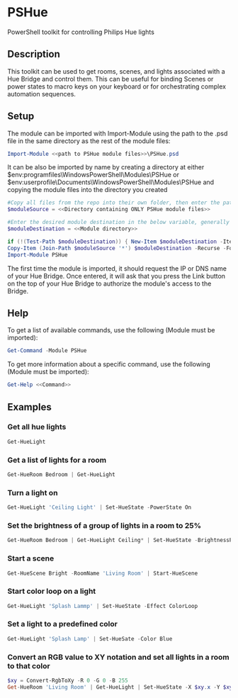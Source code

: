 # PSHue
PowerShell toolkit for controlling Philips Hue lights

## Description
This toolkit can be used to get rooms, scenes, and lights associated with a Hue Bridge and control them.  This can be useful for binding Scenes or power states to macro keys on your keyboard or for orchestrating complex automation sequences.

## Setup
The module can be imported with Import-Module using the path to the .psd file in the same directory as the rest of the module files:
```PowerShell
Import-Module <<path to PSHue module files>>\PSHue.psd
```
It can be also be imported by name by creating a directory at either $env:programfiles\WindowsPowerShell\Modules\PSHue or $env:userprofile\Documents\WindowsPowerShell\Modules\PSHue and copying the module files into the directory you created
```PowerShell
#Copy all files from the repo into their own folder, then enter the path to that folder in the below variable:
$moduleSource = <<Directory containing ONLY PSHue module files>>

#Enter the desired module destination in the below variable, generally either $env:programfiles\WindowsPowerShell\Modules\PSHue or $env:userprofile\Documents\WindowsPowerShell\Modules\PSHue
$moduleDestination = <<Module directory>>

if (!(Test-Path $moduleDestination)) { New-Item $moduleDestination -ItemType Directory -Force }
Copy-Item (Join-Path $moduleSource '*') $moduleDestination -Recurse -Force
Import-Module PSHue
```

The first time the module is imported, it should request the IP or DNS name of your Hue Bridge.  Once entered, it will ask that you press the Link button on the top of your Hue Bridge to authorize the module's access to the Bridge.

## Help
To get a list of available commands, use the following (Module must be imported):
```PowerShell
Get-Command -Module PSHue
```
To get more information about a specific command, use the following (Module must be imported):
```PowerShell
Get-Help <<Command>>
```

## Examples
### Get all hue lights
```PowerShell
Get-HueLight
```

### Get a list of lights for a room
```PowerShell
Get-HueRoom Bedroom | Get-HueLight
```

### Turn a light on
```PowerShell
Get-HueLight 'Ceiling Light' | Set-HueState -PowerState On
```

### Set the brightness of a group of lights in a room to 25%
```PowerShell
Get-HueRoom Bedroom | Get-HueLight Ceiling* | Set-HueState -BrightnessPercent 25
```

### Start a scene
```PowerShell
Get-HueScene Bright -RoomName 'Living Room' | Start-HueScene
```

### Start color loop on a light
```PowerShell
Get-HueLight 'Splash Lammp' | Set-HueState -Effect ColorLoop
```

### Set a light to a predefined color
```PowerShell
Get-HueLight 'Splash Lamp' | Set-HueSate -Color Blue
```

### Convert an RGB value to XY notation and set all lights in a room to that color
```PowerShell
$xy = Convert-RgbToXy -R 0 -G 0 -B 255
Get-HueRoom 'Living Room' | Get-HueLight | Set-HueState -X $xy.x -Y $xy.y
```
